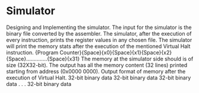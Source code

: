 # Simulator
Designing and Implementing the simulator.
The input for the simulator is the binary file converted by the assembler. The simulator, after the
execution of every instruction, prints the register values in any chosen file. The simulator will print
the memory stats after the execution of the mentioned Virtual Halt instruction.
{Program Counter}{Space}{x0}{Space}{x1}{Space}{x2}{Space}..............{Space}{x31}
The memory at the simulator side should is of size (32X32-bit). The output has all the
memory content (32 lines) printed starting from address (0x0000 0000). Output format of memory
after the execution of Virtual Halt.
32-bit binary data
32-bit binary data
32-bit binary data
.
.
.
32-bit binary data
